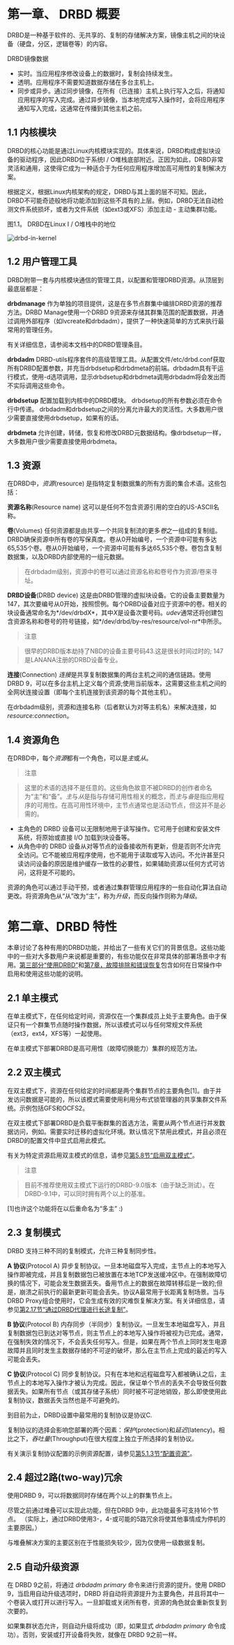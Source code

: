 # 第一章、 DRBD 概要

DRBD是一种基于软件的、无共享的、复制的存储解决方案，镜像主机之间的块设备（硬盘，分区，逻辑卷等）的内容。

DRBD镜像数据

* 实时。当应用程序修改设备上的数据时，复制会持续发生。
* 透明。应用程序不需要知道数据存储在多台主机上。
* 同步或异步。通过同步镜像，在所有（已连接）主机上执行写入之后，将通知应用程序的写入完成。通过异步镜像，当本地完成写入操作时，会将应用程序通知写入完成，这通常在传播到其他主机之前。

## 1.1 内核模块

DRBD的核心功能是通过Linux内核模块实现的。具体来说，DRBD构成虚拟块设备的驱动程序，因此DRBD位于系统I / O堆栈底部附近。正因为如此，DRBD非常灵活和通用，这使得它成为一种适合于为任何应用程序增加高可用性的复制解决方案。

根据定义，根据Linux内核架构的规定，DRBD与其上面的层不可知。因此，DRBD不可能奇迹般地将功能添加到这些不具有的上层。例如，DRBD无法自动检测文件系统损坏，或者为文件系统（如ext3或XFS）添加主动 - 主动集群功能。

图1.1。 DRBD在Linux I / O堆栈中的地位

![drbd-in-kernel](./images/drbd-in-kernel.png)

## 1.2 用户管理工具

DRBD附带一套与内核模块通信的管理工具，以配置和管理DRBD资源。从顶层到最底层都是：

**drbdmanage** 作为单独的项目提供，这是在多节点群集中编排DRBD资源的推荐方法。DRBD Manage使用一个DRBD 9资源来存储其群集范围的配置数据，并通过调用外部程序（如lvcreate和drbdadm），提供了一种快速简单的方式来执行最常用的管理任务。

有关详细信息，请参阅本文档中的DRBD管理条目。

**drbdadm** DRBD-utils程序套件的高级管理工具。从配置文件/etc/drbd.conf获取所有DRBD配置参数，并充当drbdsetup和drbdmeta的前端。drbdadm具有干运行模式，使用-d选项调用，显示drbdsetup和drbdmeta调用drbdadm将会发出而不实际调用这些命令。

**drbdsetup** 配置加载到内核中的DRBD模块。 drbdsetup的所有参数必须在命令行中传递。 drbdadm和drbdsetup之间的分离允许最大的灵活性。大多数用户很少需要直接使用drbdsetup，如果有的话。

**drbdmeta** 允许创建，转储，恢复和修改DRBD元数据结构。像drbdsetup一样，大多数用户很少需要直接使用drbdmeta。

## 1.3 资源

在DRBD中，*资源*(resource) 是指特定复制数据集的所有方面的集合术语。这些包括：

**资源名称**(Resource name) 这可以是任何不包含资源引用的空白的US-ASCII名称。

**卷**(Volumes) 任何资源都是由共享一个共同复制流的更多*卷*之一组成的复制组。 DRBD确保资源中所有卷的写保真度。卷从0开始编号，一个资源中可能有多达65,535个卷。卷从0开始编号，一个资源中可能有多达65,535个卷。卷包含复制数据集，以及DRBD内部使用的一组元数据。

>在drbdadm级别，资源中的卷可以通过资源名称和卷号作为资源/卷来寻址。

**DRBD设备**(DRBD device) 这是由DRBD管理的虚拟块设备。它的设备主要数量为147，其次要编号从0开始，按照惯例。每个DRBD设备对应于资源中的卷。相关的块设备通常命名为*/dev/drbdX*，其中*X*是设备次要号码。*udev*通常还将创建包含资源名称和卷号的符号链接，如*/dev/drbd/by-res/resource/vol-nr*中所示。

> 注意

> 很早的DRBD版本劫持了NBD的设备主要号码43.这是很长时间过时的; 147是LANANA注册的DRBD设备专业。

**连接**(Connection) *连接*是共享复制数据集的两台主机之间的通信链路。使用DRBD 9，可以在多台主机上定义每个资源;使用当前版本，这需要这些主机之间的全网状连接设置（即每个主机连接到该资源的每个其他主机）。

在drbdadm级别，资源和连接名称（后者默认为对等主机名）来解决连接，如*resource:connection*。


## 1.4 资源角色

在DRBD中，每个*资源*都有一个角色，可以是*主*或*从*。

> 注意

> 这里的术语的选择不是任意的。这些角色故意不被DRBD的创作者命名为“主”和“备”。*主*与*从*是指与存储可用性相关的概念，而*主*与*备*是指应用程序的可用性。在高可用性环境中，主节点通常也是活动节点，但这并不是必需的。

* 主角色的 DRBD 设备可以无限制地用于读写操作。它可用于创建和安装文件系统，将原始或直接 I/O 加载到块设备等。
* 从角色中的 DRBD 设备从对等节点的设备接收所有更新，但是否则不允许完全访问。它不能被应用程序使用，也不能用于读取或写入访问。不允许甚至只读访问设备的原因是维护缓存一致性的必要性，如果辅助资源以任何方式可访问，这将是不可能的。

资源的角色可以通过手动干预，或者通过集群管理应用程序的一些自动化算法自动更改。将资源角色从“从”改为“主”，称为*升级*，而反向操作则称为*降级*。

# 第二章、DRBD 特性

本章讨论了各种有用的DRBD功能，并给出了一些有关它们的背景信息。这些功能中的一些对大多数用户来说都是重要的，有些功能仅在非常具体的部署场景中才有用。[第三部分“使用DRBD”]()和[第7章，故障排除和错误恢复]()包含如何在日常操作中启用和使用这些功能的说明。

## 2.1 单主模式

在单主模式下，在任何给定时间，资源仅在一个集群成员上处于主要角色。由于保证只有一个群集节点随时操作数据，所以该模式可以与任何常规文件系统（ext3，ext4，XFS等）一起使用。

在单主模式下部署DRBD是高可用性（故障切换能力）集群的规范方法。

## 2.2 双主模式

在双主模式下，资源在任何给定的时间都是两个集群节点的主要角色[1]。由于并发访问数据是可能的，所以该模式需要使用利用分布式锁管理器的共享集群文件系统。示例包括GFS和OCFS2。

在双主模式下部署DRBD是负载平衡群集的首选方法，需要从两个节点进行并发数据访问，例如。需要实时迁移的虚拟化环境。默认情况下禁用此模式，并且必须在DRBD的配置文件中显式启用此模式。

有关为特定资源启用双主模式的信息，请参见[第5.8节“启用双主模式”]()。

> 注意

> 目前不推荐使用双主模式下运行的DRBD-9.0版本（由于缺乏测试）。在DRBD-9.1中，可以同时拥有两个以上的基准。

[1]也许这个功能将在以后重命名为“多主” :)

## 2.3 复制模式

DRBD 支持三种不同的复制模式，允许三种复制同步性。

**A 协议**(Protocol A) 异步复制协议。一旦本地磁盘写入完成，主节点上的本地写入操作即被完成，并且复制数据包已被放置在本地TCP发送缓冲区中。在强制故障切换的情况下，可能会发生数据丢失。备用节点上的数据在故障转移后是一致的;但是，崩溃之前执行的最新更新可能会丢失。协议A最常用于长距离复制场景。当与DRBD Proxy组合使用时，它会生成有效的灾难恢复解决方案。有关详细信息，请参见[第2.17节“通过DRBD代理进行长途复制”]()。

**B 协议**(Protocol B) 内存同步（半同步）复制协议。一旦发生本地磁盘写入，并且复制数据包已到达对等节点，则主节点上的本地写入操作将被视为已完成。通常，在强制失效的情况下，不会丢失任何写入。但是，如果在两个节点上同时发生电源故障并且同时发生主数据存储的不可逆的破坏，那么在主节点上完成的最近的写入可能会丢失。

**C 协议**(Protocol C) 同步复制协议。只有在本地和远程磁盘写入都被确认之后，主节点上的本地写入操作才被认为完成。因此，保证单个节点的丢失不会导致任何数据丢失。如果所有节点（或其存储子系统）同时被不可逆地销毁，那么即使使用此复制协议，数据丢失当然也是不可避免的。

到目前为止，DRBD设置中最常用的复制协议是协议C.

复制协议的选择会影响您部署的两个因素：*保护*(protection)和*延迟*(latency)。相比之下，*吞吐量*(Throughput)在很大程度上独立于所选择的复制协议。

有关演示复制协议配置的示例资源配置，请参见[第5.1.3节“配置资源”]()。

## 2.4 超过2路(two-way)冗余

使用DRBD 9，可以将数据同时存储在两个以上的群集节点上。

尽管之前通过堆叠可以实现此功能，但在DRBD 9中，此功能最多可支持16个节点。 （实际上，通过DRBD使用3-，4-或可能的5路冗余将使其他事情成为停机的主要原因。）

与堆叠解决方案的主要区别在于性能损失较少，因为仅使用一级数据复制。

## 2.5 自动升级资源

在 DRBD 9之前，将通过 *drbdadm primary* 命令来进行资源的提升。使用 DRBD 9，当启用自动升级选项时，DRBD 将自动将资源提升为主要角色，并且将其中一个卷装入或打开以进行写入。一旦卸载或关闭所有卷，资源的角色就会重新恢复到次要的。

如果集群状态允许，则自动升级将成功（即，如果显式 *drbdadm primary* 命令成功）。否则，安装或打开设备将失败，就像在 DRBD 9之前一样。
